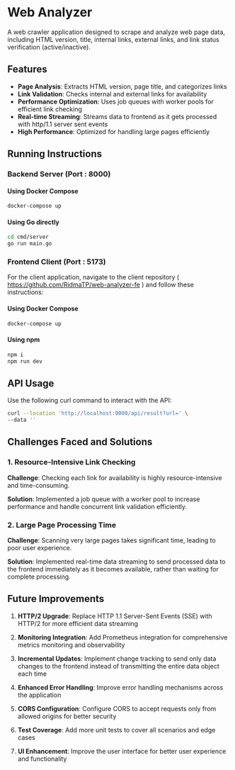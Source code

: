 # Web Analyzer

A web crawler application designed to scrape and analyze web page data, including HTML version, title, internal links, external links, and link status verification (active/inactive).

## Features

- **Page Analysis**: Extracts HTML version, page title, and categorizes links
- **Link Validation**: Checks internal and external links for availability
- **Performance Optimization**: Uses job queues with worker pools for efficient link checking
- **Real-time Streaming**: Streams data to frontend as it gets processed with http/1.1 server sent events
- **High Performance**: Optimized for handling large pages efficiently

## Running Instructions

### Backend Server (Port : 8000)

#### Using Docker Compose
```bash
docker-compose up
```

#### Using Go directly
```bash
cd cmd/server
go run main.go
```

### Frontend Client (Port : 5173)

For the client application, navigate to the client repository ( https://github.com/RidmaTP/web-analyzer-fe ) and follow these instructions:

#### Using Docker Compose
```bash
docker-compose up
```

#### Using npm
```bash
npm i
npm run dev
```

## API Usage

Use the following curl command to interact with the API:

```bash
curl --location 'http://localhost:8000/api/result?url=' \
--data ''
```

## Challenges Faced and Solutions

### 1. Resource-Intensive Link Checking
**Challenge**: Checking each link for availability is highly resource-intensive and time-consuming.

**Solution**: Implemented a job queue with a worker pool to increase performance and handle concurrent link validation efficiently.

### 2. Large Page Processing Time
**Challenge**: Scanning very large pages takes significant time, leading to poor user experience.

**Solution**: Implemented real-time data streaming to send processed data to the frontend immediately as it becomes available, rather than waiting for complete processing.

## Future Improvements

1. **HTTP/2 Upgrade**: Replace HTTP 1.1 Server-Sent Events (SSE) with HTTP/2 for more efficient data streaming

2. **Monitoring Integration**: Add Prometheus integration for comprehensive metrics monitoring and observability

3. **Incremental Updates**: Implement change tracking to send only data changes to the frontend instead of transmitting the entire data object each time

4. **Enhanced Error Handling**: Improve error handling mechanisms across the application

5. **CORS Configuration**: Configure CORS to accept requests only from allowed origins for better security

6. **Test Coverage**: Add more unit tests to cover all scenarios and edge cases

7. **UI Enhancement**: Improve the user interface for better user experience and functionality

